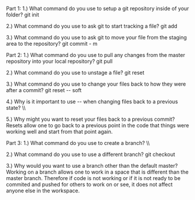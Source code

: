 Part 1:
1.) What command do you use to setup a git repository inside of your folder?
git init

2.) What command do you use to ask git to start tracking a file?
git add

3.) What command do you use to ask git to move your file from the staging area to the repository?
git commit - m

Part 2:
1.) What command do you use to pull any changes from the master repository into your local repository?
git pull

2.) What command do you use to unstage a file?
git reset

3.) What command do you use to change your files back to how they were after a commit?
git reset -- soft

4.) Why is it important to use -- when changing files back to a previous state?
\\\

5.) Why might you want to reset your files back to a previous commit?
Resets allow one to go back to a previous point in the code that things were working well and start from that point again.

Part 3:
1.) What command do you use to create a branch?
\\\

2.) What command do you use to use a different branch?
git checkout 

3.) Why would you want to use a branch other than the default master?
Working on a branch allows one to work in a space that is different than the master branch. Therefore if code is not working or if it is not ready to be commited and pushed for others to work on or see, it does not affect anyone else in the workspace.

